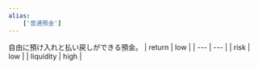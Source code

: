 ```yaml
---
alias:
    ['普通預金']
---
```

自由に預け入れと払い戻しができる預金。
| return | low |
| --- | --- |
| risk | low |
| liquidity | high |